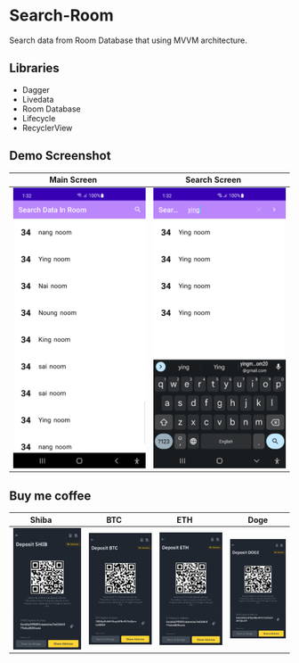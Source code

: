 # Search-Room
Search data from Room Database that using MVVM architecture. 

## Libraries
- Dagger
- Livedata
- Room Database
- Lifecycle
- RecyclerView

## Demo Screenshot
| Main Screen      | Search Screen      |
|------------|-------------|
| <img src="1.png" width="250"> | <img src="2.png" width="250"> | 

## Buy me coffee
| Shiba      | BTC      | ETH      | Doge |
|------------|-------------|-------------|-------------|
| <img src="donate/shib.JPG" width="100%"> | <img src="donate/btc.JPG" width="100%"> | <img src="donate/eth.JPG" width="100%"> | <img src="donate/doge.JPG" width="100%"> | 
